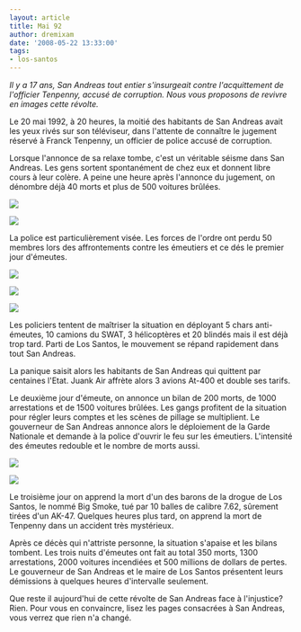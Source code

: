 ```yaml
---
layout: article
title: Mai 92
author: dremixam
date: '2008-05-22 13:33:00'
tags:
- los-santos
---
```


_Il y a 17 ans, San Andreas tout entier s'insurgeait contre l'acquittement de l'officier Tenpenny, accusé de corruption. Nous vous proposons de revivre en images cette révolte._

Le 20 mai 1992, à 20 heures, la moitié des habitants de San Andreas avait les yeux rivés sur son téléviseur, dans l'attente de connaître le jugement réservé à Franck Tenpenny, un officier de police accusé de corruption.

Lorsque l'annonce de sa relaxe tombe, c'est un véritable séisme dans San Andreas. Les gens sortent spontanément de chez eux et donnent libre cours à leur colère. A peine une heure après l'annonce du jugement, on dénombre déjà 40 morts et plus de 500 voitures brûlées.

![](  /content/images/2005/01/flic92.jpg)

![](  /content/images/2005/01/emeutier68.jpg)

La police est particulièrement visée. Les forces de l'ordre ont perdu 50 membres lors des affrontements contre les émeutiers et ce dés le premier jour d'émeutes.

![](  /content/images/2005/01/gang92.jpg)

![](  /content/images/2005/01/heli92.jpg)

![](  /content/images/2005/01/bazzok95.jpg)

Les policiers tentent de maîtriser la situation en déployant 5 chars anti-émeutes, 10 camions du SWAT, 3 hélicoptères et 20 blindés mais il est déjà trop tard. Parti de Los Santos, le mouvement se répand rapidement dans tout San Andreas.

La panique saisit alors les habitants de San Andreas qui quittent par centaines l'Etat. Juank Air affrète alors 3 avions At-400 et double ses tarifs.

Le deuxième jour d'émeute, on annonce un bilan de 200 morts, de 1000 arrestations et de 1500 voitures brûlées. Les gangs profitent de la situation pour régler leurs comptes et les scènes de pillage se multiplient. Le gouverneur de San Andreas annonce alors le déploiement de la Garde Nationale et demande à la police d'ouvrir le feu sur les émeutiers. L'intensité des émeutes redouble et le nombre de morts aussi.

![](  /content/images/2005/01/keufs92.jpg)

![](  /content/images/2005/01/92pillage.jpg)

Le troisième jour on apprend la mort d'un des barons de la drogue de Los Santos, le nommé Big Smoke, tué par 10 balles de calibre 7.62, sûrement tirées d'un AK-47. Quelques heures plus tard, on apprend la mort de Tenpenny dans un accident très mystérieux.

Après ce décès qui n'attriste personne, la situation s'apaise et les bilans tombent. Les trois nuits d'émeutes ont fait au total 350 morts, 1300 arrestations, 2000 voitures incendiées et 500 millions de dollars de pertes. Le gouverneur de San Andreas et le maire de Los Santos présentent leurs démissions à quelques heures d'intervalle seulement.

Que reste il aujourd'hui de cette révolte de San Andreas face à l'injustice? Rien. Pour vous en convaincre, lisez les pages consacrées à San Andreas, vous verrez que rien n'a changé.

<!--kg-card-end: markdown-->
